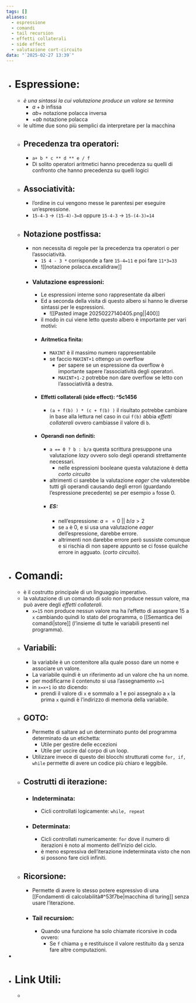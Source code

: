 ```yaml
---
tags: []
aliases:
  - espressione
  - comandi
  - tail recursion
  - effetti collaterali
  - side effect
  - valutazione cort-circuito
data: "`2025-02-27 13:39`"
---
```

- # Espressione:
	- _è una sintassi la cui valutazione produce un valore se termina_
		- $a+b$ infissa  
		- $ab+$ notazione polacca inversa 
		- $+ab$ notazione polacca
	- le ultime due sono più semplici da interpretare per la macchina
	- ## Precedenza tra operatori:
		- `a+ b * c ** d ** e / f` 
		- Di solito operatori aritmetici hanno precedenza su quelli di confronto che hanno precedenza su quelli logici
	- ## Associatività:
		- l’ordine in cui vengono messe le parentesi per eseguire un’espressione.
		- `15-4-3` → `(15-4)-3=8` oppure `15-4-3` → `15-(4-3)=14` 
	- ## Notazione postfissa:
		- non necessita di regole per la precedenza tra operatori o per l’associatività.
			- `15 4 - 3 *` corrisponde a fare `15-4=11` e poi fare `11*3=33`
			- ![[notazione polacca.excalidraw]]
		- ### Valutazione espressioni:
			- Le espressioni interne sono rappresentate da alberi 
			- Ed a seconda della visita di questo albero si hanno le diverse sintassi per le espressioni.
				- ![[Pasted image 20250227140405.png||400]]
			- il modo in cui viene letto questo albero è importante per vari motivi:
			- #### Aritmetica finita:
				- `MAXINT` è il massimo numero rappresentabile
				- se faccio `MAXINT+1` ottengo un overflow 
					- per sapere se un espressione da overflow è importante sapere l’associatività degli operatori.
					- `MAXINT+1-2` potrebbe non dare overflow se letto con l’associatività a destra.
			- #### Effetti collaterali (side effect): ^5c1456
				- `(a + f(b) ) * (c + f(b) )` il risultato potrebbe cambiare in base alla lettura nel caso in cui `f(b)` abbia _effetti collaterali_ ovvero cambiasse il valore di `b`.
			- #### Operandi non definiti:
				- `a == 0 ? b : b/a` questa scrittura presuppone una valutazione _lazy_ ovvero solo degli operandi strettamente necessari.
					- nelle espressioni booleane questa valutazione è detta _corto circuito_
				- altrimenti ci sarebbe la valutazione _eager_ che valuterebbe tutti gli operandi causando degli errori (guardando l’espressione precedente) se per esempio `a` fosse 0. 
				- ##### ES:
					- nell’espressione: $a == 0\  ||\  b/a > 2$
					- se `a` è 0, e si usa una valutazione _eager_ dell’espressione, darebbe errore.
					- altrimenti non darebbe errore però sussiste comunque e si rischia di non sapere appunto se ci fosse qualche errore in agguato. (_corto circuito_).
- # Comandi:
	- è il costrutto principale di un linguaggio imperativo.
	- la valutazione di un comando di solo non produce nessun valore, ma può avere degli _effetti collaterali_.
		- `x=15` non produce nessun valore ma ha l’effetto di assegnare 15 a `x` cambiando quindi lo stato del programma, o [[Semantica dei comandi|store]] (l’insieme di tutte le variabili presenti nel programma).
	- ## Variabili:
		- la variabile è un contenitore alla quale posso dare un nome e associare un valore.
		- La variabile quindi è un riferimento ad un valore che ha un nome.
		- per modificarne il contenuto si usa l’assegnamento `x=1`
		- in `x=x+1` io sto dicendo:
			- prendi il valore di `x` e sommalo a 1 e poi assegnalo a `x` la prima `x` quindi è l’indirizzo di memoria della variabile. 
	- ## GOTO:
		- Permette di saltare ad un determinato punto del programma determinato da un etichetta:
			- Utile per gestire delle eccezioni
			- Utile per uscire dal corpo di un loop.
		- Utilizzare invece di questo dei blocchi strutturati come `for, if, while` permette di avere un codice più chiaro e leggibile.
	- ## Costrutti di iterazione:
		- ### Indeterminata:
			- Cicli controllati logicamente: `while, repeat`
		- ### Determinata:
			- Cicli controllati numericamente: `for` dove il numero di iterazioni è noto al momento dell’inizio del ciclo.
			- è meno espressiva dell’iterazione indeterminata visto che non si possono fare cicli infiniti.
	- ## Ricorsione:
		- Permette di avere lo stesso potere espressivo di una [[Fondamenti di calcolabilità#^53f7be|macchina di turing]] senza usare l’iterazione.
		- ### Tail recursion:
			- Quando una funzione ha solo chiamate ricorsive in coda ovvero:
				- Se `f` chiama `g` e restituisce il valore restituito da `g` senza fare altre computazioni.
- 
- # Link Utili:
	- 